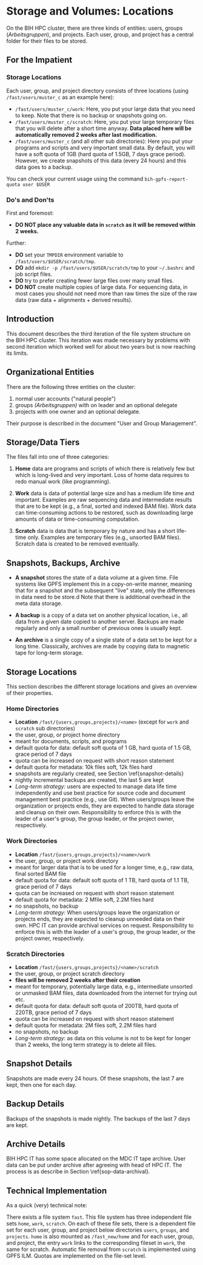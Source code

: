 # Storage and Volumes: Locations

On the BIH HPC cluster, there are three kinds of entities: users, groups (*Arbeitsgruppen*), and projects.
Each user, group, and project has a central folder for their files to be stored.

## For the Impatient

### Storage Locations

Each user, group, and project directory consists of three locations (using `/fast/users/muster_c` as an example here):

- `/fast/users/muster_c/work`:
  Here, you put your large data that you need to keep.
  Note that there is no backup or snapshots going on.
- `/fast/users/muster_c/scratch`:
  Here, you put your large temporary files that you will delete after a short time anyway.
  **Data placed here will be automatically removed 2 weeks after last modification.**
- `/fast/users/muster_c` (and all other sub directories):
  Here you put your programs and scripts and very important small data.
  By default, you will have a soft quota of 1GB (hard quota of 1.5GB, 7 days grace period).
  However, we create snapshots of this data (every 24 hours) and this data goes to a backup.

You can check your current usage using the command `bih-gpfs-report-quota user $USER`

### Do's and Don'ts

First and foremost:

- **DO NOT place any valuable data in `scratch` as it will be removed within 2 weeks.**

Further:

- **DO** set your `TMPDIR` environment variable to `/fast/users/$USER/scratch/tmp`.
- **DO** add `mkdir -p /fast/users/$USER/scratch/tmp` to your `~/.bashrc` and job script files.
- **DO** try to prefer creating fewer large files over many small files.
- **DO NOT** create multiple copies of large data.
  For sequencing data, in most cases you should not need more than raw times the size of the raw data (raw data + alignments + derived results).

## Introduction

This document describes the third iteration of the file system structure on the BIH HPC cluster.
This iteration was made necessary by problems with second iteration which worked well for about two years but is now reaching its limits.

## Organizational Entities

There are the following three entities on the cluster:

1. normal user accounts ("natural people")
2. groups *(Arbeitsgruppen)* with on leader and an optional delegate
3. projects with one owner and an optional delegate.

Their purpose is described in the document "User and Group Management".

## Storage/Data Tiers

The files fall into one of three categories:

1. **Home** data are programs and scripts of which there is relatively few but which is long-lived and very important.
   Loss of home data requires to redo manual work (like programming).

2. **Work** data is data of potential large size and has a medium life time and important.
   Examples are raw sequencing data and intermediate results that are to be kept (e.g., a final, sorted and indexed BAM file).
   Work data can time-consuming actions to be restored, such as downloading large amounts of data or time-consuming computation.

3. **Scratch** data is data that is temporary by nature and has a short life-time only.
   Examples are temporary files (e.g., unsorted BAM files).
   Scratch data is created to be removed eventually.

## Snapshots, Backups, Archive

- **A snapshot** stores the state of a data volume at a given time.
  File systems like GPFS implement this in a copy-on-write manner, meaning that for a snapshot and the subsequent "live" state, only the differences in data need to be store.d
  Note that there is additional overhead in the meta data storage.

- **A backup** is a copy of a data set on another physical location, i.e., all data from a given date copied to another server.
  Backups are made regularly and only a small number of previous ones is usually kept.

- **An archive** is a single copy of a single state of a data set to be kept for a long time.
  Classically, archives are made by copying data to magnetic tape for long-term storage.

## Storage Locations

This section describes the different storage locations and gives an overview of their properties.

### Home Directories

- **Location** `/fast/{users,groups,projects}/<name>` (except for `work` and `scratch` sub directories)
- the user, group, or project home directory
- meant for documents, scripts, and programs
- default quota for data: default soft quota of 1 GB, hard quota of 1.5 GB, grace period of 7 days
- quota can be increased on request with short reason statement
- default quota for metadata: 10k files soft, 12k files hard
- snapshots are regularly created, see Section \ref{snapshot-details}
- nightly incremental backups are created, the last 5 are kept
- *Long-term strategy:*
    users are expected to manage data life time independently and use best practice for source code and document management best practice (e.g., use Git).
    When users/groups leave the organization or projects ends, they are expected to handle data storage and cleanup on their own.
    Responsibility to enforce this is with the leader of a user's group, the group leader, or the project owner, respectively.

### Work Directories

- **Location** `/fast/{users,groups,projects}/<name>/work`
- the user, group, or project work directory
- meant for larger data that is to be used for a longer time, e.g., raw data, final sorted BAM file
- default quota for data: default soft quota of 1 TB, hard quota of 1.1 TB, grace period of 7 days
- quota can be increased on request with short reason statement
- default quota for metadata: 2 Mfile soft, 2.2M files hard
- no snapshots, no backup
- *Long-term strategy:*
    When users/groups leave the organization or projects ends, they are expected to cleanup unneeded data on their own.
    HPC IT can provide archival services on request.
    Responsibility to enforce this is with the leader of a user's group, the group leader, or the project owner, respectively.

### Scratch Directories

- **Location** `/fast/{users,groups,projects}/<name>/scratch`
- the user, group, or project scratch directory
- **files will be removed 2 weeks after their creation**
- meant for temporary, potentially large data, e.g., intermediate unsorted or unmasked BAM files, data downloaded from the internet for trying out etc.
- default quota for data: default soft quota of 200TB, hard quota of 220TB, grace period of 7 days
- quota can be increased on request with short reason statement
- default quota for metadata: 2M files soft, 2.2M files hard
- no snapshots, no backup
- *Long-term strategy:*
    as data on this volume is not to be kept for longer than 2 weeks, the long term strategy is to delete all files.

## Snapshot Details

Snapshots are made every 24 hours.
Of these snapshots, the last 7 are kept, then one for each day.

## Backup Details

Backups of the snapshots is made nightly.
The backups of the last 7 days are kept.

## Archive Details

BIH HPC IT has some space allocated on the MDC IT tape archive.
User data can be put under archive after agreeing with head of HPC IT.
The process is as describe in Section \ref{sop-data-archival}.

## Technical Implementation

As a quick (very) technical note:

There exists a file system `fast`.
This file system has three independent file sets `home`, `work`, `scratch`.
On each of these file sets, there is a dependent file set for each user, group, and project below directories `users`, `groups`, and `projects`.
`home` is also mounted as `/fast_new/home` and for each user, group, and project, the entry `work` links to the corresponding fileset in `work`, the same for scratch.
Automatic file removal from `scratch` is implemented using GPFS ILM.
Quotas are implemented on the file-set level.
